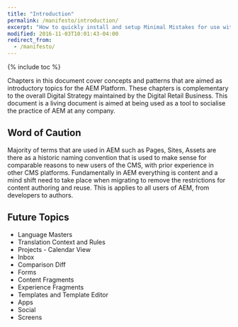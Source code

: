 ```yaml
---
title: "Introduction"
permalink: /manifesto/introduction/
excerpt: "How to quickly install and setup Minimal Mistakes for use with GitHub Pages."
modified: 2016-11-03T10:01:43-04:00
redirect_from:
  - /manifesto/
---
```


{% include toc %}

Chapters in this document cover concepts and patterns that are aimed as introductory topics for the AEM Platform. These chapters is complementary to the overall Digital Strategy maintained by the Digital Retail Business. This document is a living document is aimed at being used as a tool to socialise the practice of AEM at any company.


## Word of Caution

Majority of terms that are used in AEM such as Pages, Sites, Assets are there as a historic naming convention that is used to make sense for comparable reasons to new users of the CMS, with prior experience in other CMS platforms. Fundamentally in AEM everything is content and a mind shift need to take place when migrating to remove the restrictions for content authoring and reuse. This is applies to all users of AEM, from developers to authors.

## Future Topics

* Language Masters
* Translation Context and Rules
* Projects - Calendar View
* Inbox
* Comparison Diff
* Forms
* Content Fragments
* Experience Fragments
* Templates and Template Editor
* Apps
* Social
* Screens
